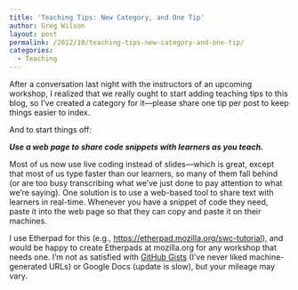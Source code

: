 ```yaml
---
title: 'Teaching Tips: New Category, and One Tip'
author: Greg Wilson
layout: post
permalink: /2012/10/teaching-tips-new-category-and-one-tip/
categories:
  - Teaching
---
```

After a conversation last night with the instructors of an upcoming workshop, I realized that we really ought to start adding teaching tips to this blog, so I&#8217;ve created a category for it—please share one tip per post to keep things easier to index.

And to start things off:

***Use a web page to share code snippets with learners as you teach.***

Most of us now use live coding instead of slides—which is great, except that most of us type faster than our learners, so many of them fall behind (or are too busy transcribing what we&#8217;ve just done to pay attention to what we&#8217;re saying). One solution is to use a web-based tool to share text with learners in real-time. Whenever you have a snippet of code they need, paste it into the web page so that they can copy and paste it on their machines.

I use Etherpad for this (e.g., <https://etherpad.mozilla.org/swc-tutorial>), and would be happy to create Etherpads at mozilla.org for any workshop that needs one. I&#8217;m not as satisfied with [GitHub Gists][1] (I&#8217;ve never liked machine-generated URLs) or Google Docs (update is slow), but your mileage may vary.

 [1]: https://gist.github.com/